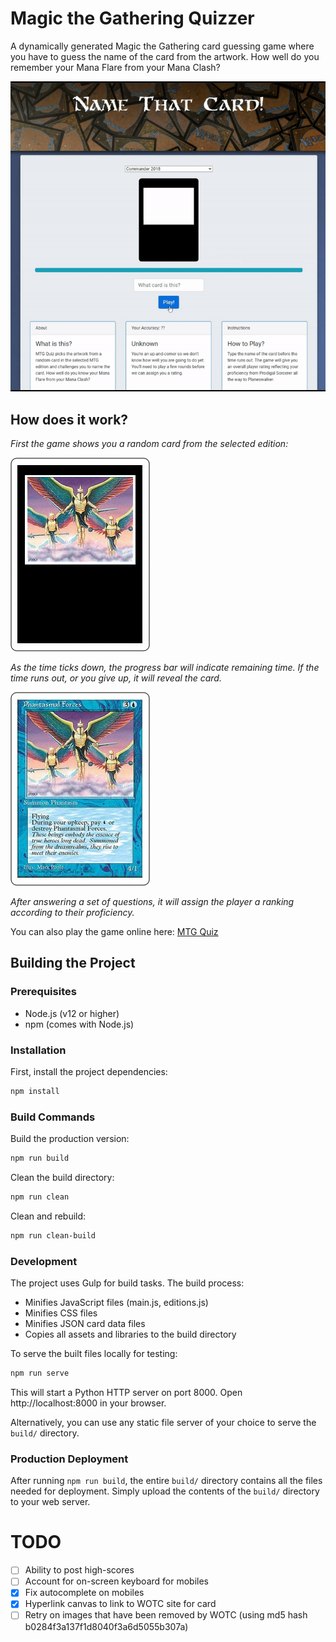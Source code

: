 # Magic the Gathering Quizzer
A dynamically generated Magic the Gathering card guessing game where you have to guess the name of the card from the artwork. How well do you remember your Mana Flare from your Mana Clash?




[![Demo](assets/demo.gif)](https://youtu.be/mYl4Ay8XPi8)


## How does it work?

*First the game shows you a random card from the selected edition:*

![Blank card](assets/guess.png)


*As the time ticks down, the progress bar will indicate remaining time. If the time runs out, or you give up, it will reveal the card.*

![Answered Card](assets/answer.png)

*After answering a set of questions, it will assign the player a ranking according to their proficiency.* 


You can also play the game online here:
[MTG Quiz](https://mtg-quiz.specr.net)

## Building the Project

### Prerequisites
- Node.js (v12 or higher)
- npm (comes with Node.js)

### Installation
First, install the project dependencies:

```bash
npm install
```

### Build Commands

Build the production version:
```bash
npm run build
```

Clean the build directory:
```bash
npm run clean
```

Clean and rebuild:
```bash
npm run clean-build
```

### Development

The project uses Gulp for build tasks. The build process:
- Minifies JavaScript files (main.js, editions.js)
- Minifies CSS files
- Minifies JSON card data files
- Copies all assets and libraries to the build directory

To serve the built files locally for testing:
```bash
npm run serve
```

This will start a Python HTTP server on port 8000. Open http://localhost:8000 in your browser.

Alternatively, you can use any static file server of your choice to serve the `build/` directory.

### Production Deployment

After running `npm run build`, the entire `build/` directory contains all the files needed for deployment. Simply upload the contents of the `build/` directory to your web server.

# TODO 

- [ ] Ability to post high-scores
- [ ] Account for on-screen keyboard for mobiles
- [X] Fix autocomplete on mobiles
- [X] Hyperlink canvas to link to WOTC site for card
- [ ] Retry on images that have been removed by WOTC (using md5 hash b0284f3a137f1d8040f3a6d5055b307a) 